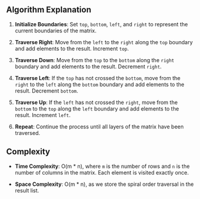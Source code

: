 Algorithm Explanation
---------------------

1.  **Initialize Boundaries**: Set `top`, `bottom`, `left`, and `right` to represent the current boundaries of the matrix.

2.  **Traverse Right**: Move from the `left` to the `right` along the `top` boundary and add elements to the result. Increment `top`.

3.  **Traverse Down**: Move from the `top` to the `bottom` along the `right` boundary and add elements to the result. Decrement `right`.

4.  **Traverse Left**: If the `top` has not crossed the `bottom`, move from the `right` to the `left` along the `bottom` boundary and add elements to the result. Decrement `bottom`.

5.  **Traverse Up**: If the `left` has not crossed the `right`, move from the `bottom` to the `top` along the `left` boundary and add elements to the result. Increment `left`.

6.  **Repeat**: Continue the process until all layers of the matrix have been traversed.

Complexity
----------

-   **Time Complexity**: O(m * n), where `m` is the number of rows and `n` is the number of columns in the matrix. Each element is visited exactly once.

-   **Space Complexity**: O(m * n), as we store the spiral order traversal in the result list.